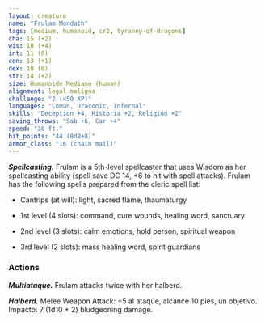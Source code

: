```yaml
---
layout: creature
name: "Frulam Mondath"
tags: [medium, humanoid, cr2, tyranny-of-dragons]
cha: 15 (+2)
wis: 18 (+4)
int: 11 (0)
con: 13 (+1)
dex: 10 (0)
str: 14 (+2)
size: Humanoide Mediano (human)
alignment: legal maligna
challenge: "2 (450 XP)"
languages: "Común, Draconic, Infernal"
skills: "Deception +4, Historia +2, Religión +2"
saving_throws: "Sab +6, Car +4"
speed: "30 ft."
hit_points: "44 (8d8+8)"
armor_class: "16 (chain mail)"
---
```


***Spellcasting.*** Frulam is a 5th-level spellcaster that uses Wisdom as her spellcasting ability (spell save DC 14, +6 to hit with spell attacks). Frulam has the following spells prepared from the cleric spell list:

* Cantrips (at will): light, sacred flame, thaumaturgy

* 1st level (4 slots): command, cure wounds, healing word, sanctuary

* 2nd level (3 slots): calm emotions, hold person, spiritual weapon

* 3rd level (2 slots): mass healing word, spirit guardians

### Actions

***Multiataque.*** Frulam attacks twice with her halberd.

***Halberd.*** Melee Weapon Attack: +5 al ataque, alcance 10 pies, un objetivo. Impacto: 7 (1d10 + 2) bludgeoning damage.
